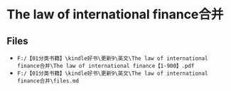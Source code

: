 # The law of international finance合并

## Files

- `F:/【01分类书籍】\kindle好书\更新9\英文\The law of international finance合并\The law of international finance【1-900】.pdf`
- `F:/【01分类书籍】\kindle好书\更新9\英文\The law of international finance合并\files.md`
